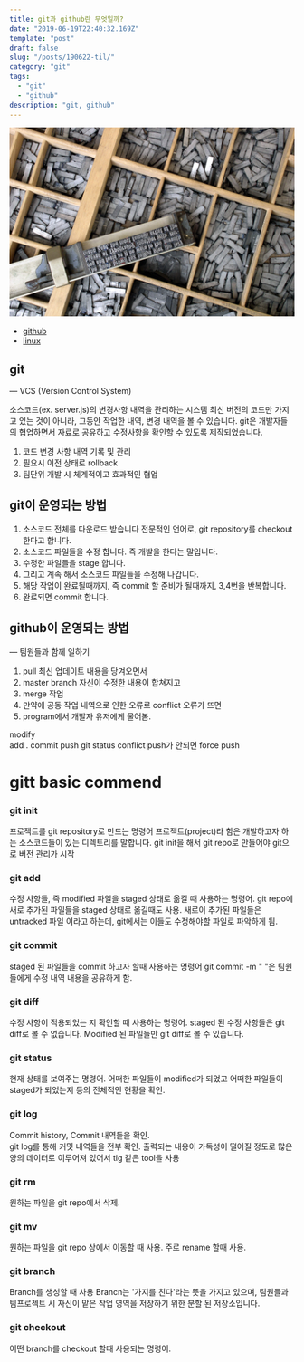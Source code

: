 ```yaml
---
title: git과 github란 무엇일까?
date: "2019-06-19T22:40:32.169Z"
template: "post"
draft: false
slug: "/posts/190622-til/"
category: "git"
tags:
  - "git"
  - "github"
description: "git, github"
---
```


![](/media/movable-type.jpg)

- [github](https://www.github.com/)
- [linux](https://www.linux.org/)

## git
— VCS (Version Control System)

소스코드(ex. server.js)의 변경사항 내역을 관리하는 시스템
최신 버전의 코드만 가지고 있는 것이 아니라,
그동안 작업한 내역, 변경 내역을 볼 수 있습니다.
git은 개발자들의 협업하면서 자료로 공유하고 수정사항을 확인할 수 있도록 제작되었습니다.

1. 코드 변경 사항 내역 기록 및 관리
2. 필요시 이전 상태로 rollback
3. 팀단위 개발 시 체계적이고 효과적인 협업

## git이 운영되는 방법

1. 소스코드 전체를 다운로드 받습니다 
전문적인 언어로, git repository를 checkout 한다고 합니다.
2. 소스코드 파일들을 수정 합니다. 즉 개발을 한다는 말입니다.
3. 수정한 파일들을 stage 합니다.
4. 그리고 계속 해서 소스코드 파일들을 수정해 나갑니다.
5. 해당 작업이 완료될때까지, 즉 commit 할 준비가 될때까지, 3,4번을 반복합니다.
6. 완료되면 commit 합니다. 

## github이 운영되는 방법
— 팀원들과 함께 일하기

1. pull 최신 업데이트 내용을 당겨오면서 
2. master branch 자신이 수정한 내용이 합쳐지고
3. merge 작업
4. 만약에 공동 작업 내역으로 인한 오류로 
conflict 오류가 뜨면
5. program에서 개발자 유저에게 물어봄.

modify  
add . 
commit 
push git status
conflict
push가 안되면 force push


# gitt basic commend


### git init

프로젝트를 git repository로 만드는 명령어 
프로젝트(project)라 함은 개발하고자 하는 소스코드들이 있는 디렉토리를 말합니다. 
git init을 해서 git repo로 만들어야 git으로 버전 관리가 시작

### git add

수정 사항들, 즉 modified 파일을 staged 상태로 옮길 때 사용하는 명령어.
git repo에 새로 추가된 파일들을 
staged 상태로 옮길때도 사용. 
새로이 추가된 파일들은 untracked 파일 이라고 하는데, 
git에서는 이들도 수정해야할 파일로 파악하게 됨.

### git commit

staged 된 파일들을 commit 하고자 할때 사용하는 명령어
git commit -m " "은 팀원들에게 수정 내역 내용을 공유하게 함.

### git diff

수정 사항이 적용되었는 지 확인할 때 사용하는 명령어.
staged 된 수정 사항들은 git diff로 볼 수 없습니다. 
Modified 된 파일들만 git diff로 볼 수 있습니다.

### git status

현재 상태를 보여주는 명령어. 
어떠한 파일들이 modified가 되었고 
어떠한 파일들이 staged가 되었는지 등의 
전체적인 현황을 확인.

### git log

Commit history, Commit 내역들을 확인.   
git log를 통해 커밋 내역들을 전부 확인. 
출력되는 내용이 가독성이 떨어질 정도로 많은 양의 데이터로 이루어져 있어서
tig 같은 tool을 사용

### git rm

원하는 파일을 git repo에서 삭제.

### git mv

원하는 파일을 git repo 상에서 이동할 때 사용. 
주로 rename 할때 사용.

### git branch

Branch를 생성할 때 사용 
Brancn는 '가지를 친다'라는 뜻을 가지고 있으며,
팀원들과 팀프로젝트 시 자신이 맡은 작업 영역을 
저장하기 위한 분할 된 저장소입니다.

### git checkout

어떤 branch를 checkout 할때 사용되는 명령어.

